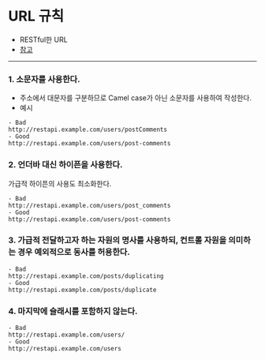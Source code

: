 # URL 규칙
- RESTful한 URL
- [참고](https://devuna.tistory.com/79)
---

### 1. 소문자를 사용한다. 
- 주소에서 대문자를 구분하므로 Camel case가 아닌 소문자를 사용하여 작성한다. 
- 예시
```
- Bad 
http://restapi.example.com/users/postComments
- Good
http://restapi.example.com/users/post-comments
```

### 2. 언더바 대신 하이픈을 사용한다. 
가급적 하이픈의 사용도 최소화한다. 
```
- Bad 
http://restapi.example.com/users/post_comments
- Good 
http://restapi.example.com/users/post-comments
```
### 3. 가급적 전달하고자 하는 자원의 명사를 사용하되, 컨트롤 자원을 의미하는 경우 예외적으로 동사를 허용한다. 
```
- Bad 
http://restapi.example.com/posts/duplicating
- Good
http://restapi.example.com/posts/duplicate
```


### 4. 마지막에 슬래시를 포함하지 않는다.
```
- Bad 
http://restapi.example.com/users/
- Good
http://restapi.example.com/users
```






